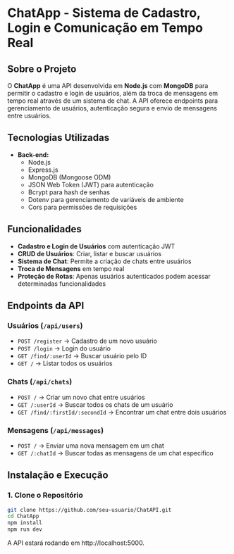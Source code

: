 # ChatApp - Sistema de Cadastro, Login e Comunicação em Tempo Real

## Sobre o Projeto

O **ChatApp** é uma API desenvolvida em **Node.js** com **MongoDB** para permitir o cadastro e login de usuários, além da troca de mensagens em tempo real através de um sistema de chat. A API oferece endpoints para gerenciamento de usuários, autenticação segura e envio de mensagens entre usuários.

## Tecnologias Utilizadas

- **Back-end:**
  - Node.js
  - Express.js
  - MongoDB (Mongoose ODM)
  - JSON Web Token (JWT) para autenticação
  - Bcrypt para hash de senhas
  - Dotenv para gerenciamento de variáveis de ambiente
  - Cors para permissões de requisições

## Funcionalidades

- **Cadastro e Login de Usuários** com autenticação JWT
- **CRUD de Usuários**: Criar, listar e buscar usuários
- **Sistema de Chat**: Permite a criação de chats entre usuários
- **Troca de Mensagens** em tempo real
- **Proteção de Rotas**: Apenas usuários autenticados podem acessar determinadas funcionalidades

## Endpoints da API

### **Usuários (`/api/users`)**
- `POST /register` → Cadastro de um novo usuário
- `POST /login` → Login do usuário
- `GET /find/:userId` → Buscar usuário pelo ID
- `GET /` → Listar todos os usuários

### **Chats (`/api/chats`)**
- `POST /` → Criar um novo chat entre usuários
- `GET /:userId` → Buscar todos os chats de um usuário
- `GET /find/:firstId/:secondId` → Encontrar um chat entre dois usuários

### **Mensagens (`/api/messages`)**
- `POST /` → Enviar uma nova mensagem em um chat
- `GET /:chatId` → Buscar todas as mensagens de um chat específico

## Instalação e Execução

### **1. Clone o Repositório**
```sh
git clone https://github.com/seu-usuario/ChatAPI.git
cd ChatApp
npm install
npm run dev
```
A API estará rodando em http://localhost:5000.
